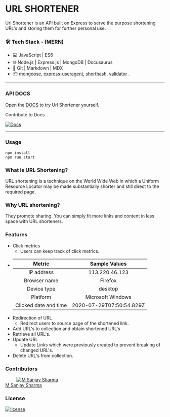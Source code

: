 # URL SHORTENER

Url Shortener is an API built on Express to serve the purpose shortening URL's and storing them for further personal use.

### 🛠 Tech Stack - (MERN)

- 💻 JavaScript | ES6
- 🌐 Node.js | Express.js | MongoDB | Docusaurus
- 🔧 Git | Markdown | MDX
- 📦 [mongoose](https://www.npmjs.com/package/mongoose), [express-useragent](https://www.npmjs.com/package/express-useragent), [shorthash](https://www.npmjs.com/package/shorthash), [validator](https://www.npmjs.com/package/validator) .

---

### API DOCS

Open the [DOCS](https://github.com/MSanjaySharma/URL-SHORTENER/docs) to try Url Shortener yourself.

Contribute to Docs

[![Docs](https://img.shields.io/badge/Contribute-Docs-blue?style=flat&logo=github)](https://github.com/MSanjaySharma/DOCS/URL-SHORTENER)

---

### Usage

```
npm install
npm run start
```

### What is URL Shortening?

URL shortening is a technique on the World Wide Web in which a Uniform Resource Locator may be made substantially shorter and still direct to the required page.

### Why URL shortening?

They promote sharing. You can simply fit more links and content in less space with URL shorteners.

### Features

- Click metrics
  - Users can keep track of click metrics.
- |        Metric         |      Sample Values       |
  | :-------------------: | :----------------------: |
  |      IP address       |      113.220.46.123      |
  |     Browser name      |         Firefox          |
  |      Device type      |         desktop          |
  |       Platform        |    Microsoft Windows     |
  | Clicked date and time | 2020-07-29T07:50:54.829Z |
- Redirection of URL
  - Redirect users to source page of the shortened link.
- Add URL's to collection and obtain shortened URL's
- Retrieve all URL's.
- Update URL
  - Update Links which were previously created to prevent breaking of changed URL's.
- Delete URL's from collection.

### Contributors

&nbsp;&nbsp;&nbsp;&nbsp;&nbsp;&nbsp;&nbsp;&nbsp;&nbsp;<a href="https://github.com/MSanjaySharma"><img src="https://avatars3.githubusercontent.com/u/65958268?s=40" alt="M Sanjay Sharma" /></a></br>
[M Sanjay Sharma](https://github.com/MSanjaySharma)

### License

[![license](https://img.shields.io/badge/license-MIT-green?style=flat-square)](https://github.com/MSanjaySharma/URL-SHORTENER/blob/master/LICENSE)
